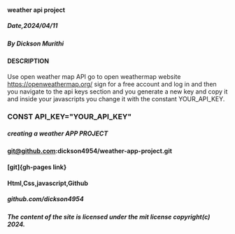 #### weather api project 

##### Date,2024/04/11

##### By *Dickson Murithi*


#### DESCRIPTION
Use open weather map API go to open weathermap website
https://openweathermap.org/
sign for a free account and log in and then you navigate to the api keys section and you generate a new key and copy it and inside your javascripts you change it with the constant  YOUR_API_KEY.

### CONST API_KEY="YOUR_API_KEY"

##### creating a weather APP PROJECT

####  git@github.com:dickson4954/weather-app-project.git


#### [git]{gh-pages link}

#### Html,Css,javascript,Github

##### github.com/dickson4954

##### The content of the site is licensed under the mit license copyright(c) 2024.